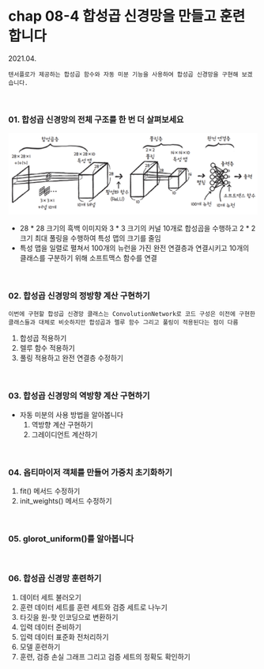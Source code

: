 # chap 08-4 합성곱 신경망을 만들고 훈련합니다

2021.04.

`텐서플로가 제공하는 합성곱 함수와 자동 미분 기능을 사용하여 합성곱 신경망을 구현해 보겠습니다.`

<br>

### 01. 합성곱 신경망의 전체 구조를 한 번 더 살펴보세요

<img src="https://github.com/hyunmin0317/DeepLearning_Study/blob/master/chap08/section4/image01.PNG?raw=true" alt="image01.PNG" style="zoom:67%;" />

* 28 * 28 크기의 흑백 이미지와 3 * 3 크기의 커널 10개로 합성곱을 수행하고 2 * 2 크기 최대 풀링을 수행하여 특성 맵의 크기를 줄임
* 특성 맵을 일렬로 펼쳐서 100개의 뉴런을 가진 완전 연결층과 연결시키고 10개의 클래스를 구분하기 위해 소프트맥스 함수를 연결

<br>

### 02. 합성곱 신경망의 정방향 계산 구현하기

`이번에 구현할 합성곱 신경망 클래스는 ConvolutionNetwork로 코드 구성은 이전에 구현한 클래스들과 대체로 비슷하지만 합성곱과 렐루 함수 그리고 풀링이 적용된다는 점이 다름`

1. 합성곱 적용하기
2. 렐루 함수 적용하기
3. 풀링 적용하고 완전 연결층 수정하기

<br>

### 03. 합성곱 신경망의 역방향 계산 구현하기

* 자동 미분의 사용 방법을 알아봅니다
  1. 역방향 계산 구현하기
  2. 그레이디언트 계산하기

<br>

### 04. 옵티마이저 객체를 만들어 가중치 초기화하기

1. fit() 메서드 수정하기
2. init_weights() 메서드 수정하기

<br>

### 05. glorot_uniform()를 알아봅니다

<br>

### 06. 합성곱 신경망 훈련하기

1. 데이터 세트 불러오기
2. 훈련 데이터 세트를 훈련 세트와 검증 세트로 나누기
3. 타깃을 원-핫 인코딩으로 변환하기
4. 입력 데이터 준비하기
5. 입력 데이터 표준화 전처리하기
6. 모델 훈련하기
7. 훈련, 검증 손실 그래프 그리고 검증 세트의 정확도 확인하기
